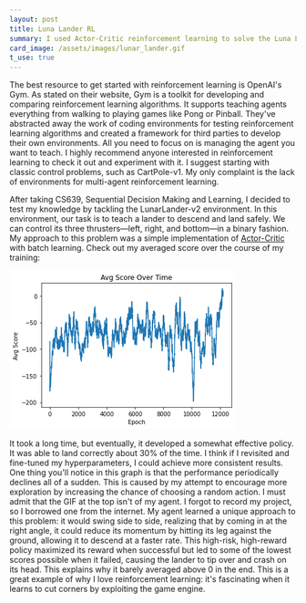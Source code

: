 ```yaml
---
layout: post
title: Luna Lander RL
summary: I used Actor-Critic reinforcement learning to solve the Luna Lander problem.
card_image: /assets/images/lunar_lander.gif
t_use: true
---
```


The best resource to get started with reinforcement learning is OpenAI's Gym. As stated on their website, Gym is a toolkit for developing and comparing reinforcement learning algorithms. It supports teaching agents everything from walking to playing games like Pong or Pinball. They've abstracted away the work of coding environments for testing reinforcement learning algorithms and created a framework for third parties to develop their own environments. All you need to focus on is managing the agent you want to teach. I highly recommend anyone interested in reinforcement learning to check it out and experiment with it. I suggest starting with classic control problems, such as CartPole-v1. My only complaint is the lack of environments for multi-agent reinforcement learning.

After taking CS639, Sequential Decision Making and Learning, I decided to test my knowledge by tackling the LunarLander-v2 environment. In this environment, our task is to teach a lander to descend and land safely. We can control its three thrusters—left, right, and bottom—in a binary fashion. My approach to this problem was a simple implementation of [Actor-Critic](https://arxiv.org/pdf/1611.01224.pdf) with batch learning. Check out my averaged score over the course of my training:

![Averaged Score Over Training](/assets/images/iinasd2.png)

It took a long time, but eventually, it developed a somewhat effective policy. It was able to land correctly about 30% of the time. I think if I revisited and fine-tuned my hyperparameters, I could achieve more consistent results. One thing you'll notice in this graph is that the performance periodically declines all of a sudden. This is caused by my attempt to encourage more exploration by increasing the chance of choosing a random action. I must admit that the GIF at the top isn't of my agent. I forgot to record my project, so I borrowed one from the internet. My agent learned a unique approach to this problem: it would swing side to side, realizing that by coming in at the right angle, it could reduce its momentum by hitting its leg against the ground, allowing it to descend at a faster rate. This high-risk, high-reward policy maximized its reward when successful but led to some of the lowest scores possible when it failed, causing the lander to tip over and crash on its head. This explains why it barely averaged above 0 in the end. This is a great example of why I love reinforcement learning: it's fascinating when it learns to cut corners by exploiting the game engine.

